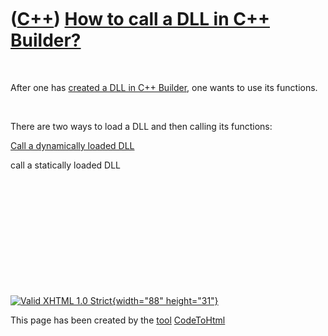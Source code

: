 



 

 

 

 

 

([C++](Cpp.htm)) [How to call a DLL in C++ Builder?](CppBuilderCallDll.htm)
===========================================================================

 

After one has [created a DLL in C++ Builder](CppBuilderCreateDll.htm),
one wants to use its functions.

 

There are two ways to load a DLL and then calling its functions:

[Call a dynamically loaded DLL](CppBuilderCallDllDynamic.htm)

call a statically loaded DLL

 

 

 

 

 





 

[![Valid XHTML 1.0 Strict](valid-xhtml10.png){width="88"
height="31"}](http://validator.w3.org/check?uri=referer)

This page has been created by the [tool](Tools.htm)
[CodeToHtml](ToolCodeToHtml.htm)
